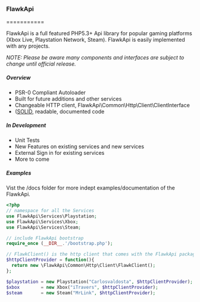 ### FlawkApi
===========

FlawkApi is a full featured PHP5.3+ Api library for popular gaming platforms (Xbox Live, Playstation Network, Steam). FlawkApi is easily implemented with any projects.

*NOTE: Please be aware many components and interfaces are subject to change until official release.*

##### Overview

 - PSR-0 Compliant Autoloader
 - Built for future additions and other services
 - Changeable HTTP client, FlawkApi\Common\Http\Client\ClientInterface
 - ([SOLID](http://en.wikipedia.org/wiki/SOLID_(object-oriented_design)), readable, documented code

##### In Development

 - Unit Tests
 - New Features on existing services and new services
 - External Sign in for existing services
 - More to come

##### Examples

Vist the /docs folder for more indept examples/documentation of the FlawkApi.

```php
<?php
// namespace for all the Services
use FlawkApi\Services\Playstation;
use FlawkApi\Services\Xbox;
use FlawkApi\Services\Steam;

// include FlawkApi bootstrap
require_once (__DIR__.'/bootstrap.php');

// FlawkClient() is the http client that comes with the FlawkApi package
$httpClientProvider = function(){
  return new \FlawkApi\Common\Http\Client\FlawkClient();
};

$playstation = new Playstation("Carlosvaldosta", $httpClientProvider);
$xbox        = new Xbox("iTravers", $httpClientProvider);
$steam       = new Steam("MrLink", $httpClientProvider);
```